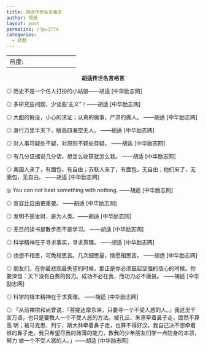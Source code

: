 ```yaml
---
title: 胡适传世名言格言
author: 悟道
layout: post
permalink: /?p=2774
categories:
  - 转载
---
```

<table>
  <tr cellpadding=0><td>
    热度:
  </td><td cellpadding=0><img src='http://210.75.224.29/wordpress/wp-content/plugins/statpresscn/images/sun.gif' width=10 height=10 border=0 /></td><td cellpadding=0><img src='http://210.75.224.29/wordpress/wp-content/plugins/statpresscn/images/sun_dark.gif' width=10 height=10 border=0 /></td><td cellpadding=0><img src='http://210.75.224.29/wordpress/wp-content/plugins/statpresscn/images/sun_dark.gif' width=10 height=10 border=0 /></td><td cellpadding=0><img src='http://210.75.224.29/wordpress/wp-content/plugins/statpresscn/images/sun_dark.gif' width=10 height=10 border=0 /></td><td cellpadding=0><img src='http://210.75.224.29/wordpress/wp-content/plugins/statpresscn/images/sun_dark.gif' width=10 height=10 border=0 /></td></tr>
</table>

<p align="center">
  <strong>胡适传世名言格言</strong>
</p>

<p align="justify">
  ◎ 历史不是一个任人打扮的小姑娘——胡适 [中华励志网]
</p>

◎ 多研究些问题，少谈些‘主义”！——胡适 [中华励志网]

◎ 大胆的假设，小心的求证；认真的做事，严肃的做人。 ——胡适 [中华励志网]

◎ 身行万里半天下，眼高四海空无人。 ——胡适 [中华励志网]

◎ 对人事可疑处不疑，对原则不颖处存疑。 ——胡适 [中华励志网]

◎ 有几分证据说几分话，想怎么收获就怎么栽。 ——胡适 [中华励志网]

◎ 美国人来了，有面包，有自由；苏联人来了，有面包，无自由；他们来了，无面包，无自由。 ——胡适 [中华励志网]

◎ You can not beat something with nothing. ——胡适 [中华励志网]

◎ 宽容比自由更重要。 ——胡适 [中华励志网]

◎ 发明不是发财，是为人类。——胡适 [中华励志网]

◎ 无目的读书是散步而不是学习。 ——胡适 [中华励志网]

◎ 科学精神在于寻求事实，寻求真理。 ——胡适 [中华励志网]

◎ 也想不相思，可免相思苦。几次细思量，情愿相思苦。 ——胡适 [中华励志网]

◎ 朋友们，在你最悲观最失望的时候，那正是你必须鼓起坚强的信心的时候。你要深信：天下没有白费的努力。成功不必在我，而功力必不唐捐。 ——胡适 [中华励志网]

◎ 科学的根本精神在于求真理。 ——胡适 [中华励志网]

◎ 「从前禅宗和尚曾说，『菩提达摩东来，只要寻一个不受人惑的人。』我这里千言万语，也只是要教人一个不受人惑的方法。被孔丘、朱熹牵着鼻子走，固然不算高 明；被马克思、列宁、斯大林牵着鼻子走，也算不得好汉。我自己决不想牵着谁的鼻子走。我只希望尽我的微薄的能力，教我的少年朋友们学一点防身的本领，努力 做一个不受人惑的人。」——胡适 [中华励志网]